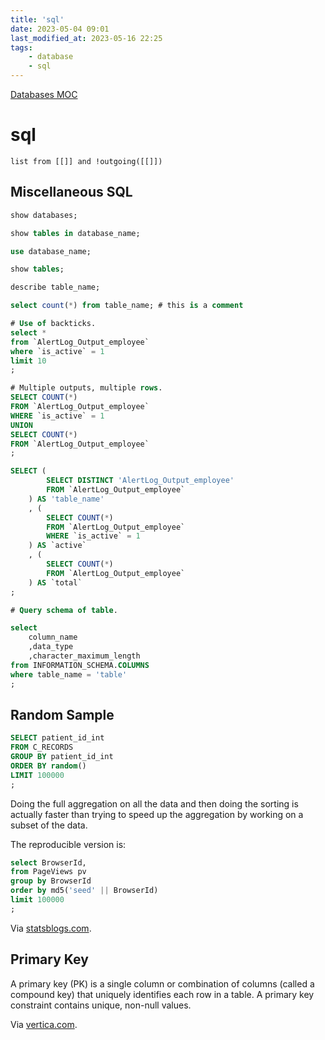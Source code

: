 ```yaml
---
title: 'sql'
date: 2023-05-04 09:01
last_modified_at: 2023-05-16 22:25
tags:
    - database
    - sql
---
```


[Databases MOC](Databases%20MOC.md)

# sql

```dataview
list from [[]] and !outgoing([[]])
```

## Miscellaneous SQL

```sql
show databases;

show tables in database_name;

use database_name;

show tables;

describe table_name;

select count(*) from table_name; # this is a comment

# Use of backticks.
select *
from `AlertLog_Output_employee`
where `is_active` = 1
limit 10
;

# Multiple outputs, multiple rows.
SELECT COUNT(*)
FROM `AlertLog_Output_employee`
WHERE `is_active` = 1
UNION
SELECT COUNT(*)
FROM `AlertLog_Output_employee`
;

SELECT (
        SELECT DISTINCT 'AlertLog_Output_employee'
        FROM `AlertLog_Output_employee`
    ) AS 'table_name'
    , (
        SELECT COUNT(*)
        FROM `AlertLog_Output_employee`
        WHERE `is_active` = 1
    ) AS `active`
    , (
        SELECT COUNT(*)
        FROM `AlertLog_Output_employee`
    ) AS `total`
;

# Query schema of table.

select
    column_name
    ,data_type
    ,character_maximum_length
from INFORMATION_SCHEMA.COLUMNS
where table_name = 'table'
;

```

## Random Sample

```sql
SELECT patient_id_int
FROM C_RECORDS
GROUP BY patient_id_int
ORDER BY random()
LIMIT 100000
;
```

Doing the full aggregation on all the data and then doing the sorting is actually faster than trying to speed up the aggregation by working on a subset of the data.

The reproducible version is:

```sql
select BrowserId,
from PageViews pv
group by BrowserId
order by md5('seed' || BrowserId)
limit 100000
;
```

Via [statsblogs.com](https://web.archive.org/web/20171215121627/http://www.statsblogs.com/2014/02/26/taking-a-random-sample-on-amazon-redshift).

## Primary Key

A primary key (PK) is a single column or combination of columns (called a compound key) that uniquely identifies each row in a table. A primary key constraint contains unique, non-null values.

Via [vertica.com](https://www.vertica.com/docs/8.1.x/HTML/index.htm#Authoring/AdministratorsGuide/Constraints/PrimaryKeyConstraints.htm).

